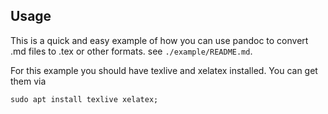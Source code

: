 ## Usage
This is a quick and easy example of how you can use pandoc to convert .md files to .tex or other formats. see `./example/README.md`.

For this example you should have texlive and xelatex installed. You can get them via

```
sudo apt install texlive xelatex;
```
